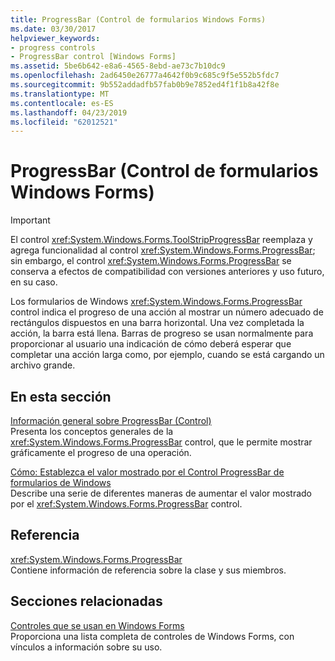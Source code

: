 ```yaml
---
title: ProgressBar (Control de formularios Windows Forms)
ms.date: 03/30/2017
helpviewer_keywords:
- progress controls
- ProgressBar control [Windows Forms]
ms.assetid: 5be6b642-e8a6-4565-8ebd-ae73c7b10dc9
ms.openlocfilehash: 2ad6450e26777a4642f0b9c685c9f5e552b5fdc7
ms.sourcegitcommit: 9b552addadfb57fab0b9e7852ed4f1f1b8a42f8e
ms.translationtype: MT
ms.contentlocale: es-ES
ms.lasthandoff: 04/23/2019
ms.locfileid: "62012521"
---
```

# <a name="progressbar-control-windows-forms"></a>ProgressBar (Control de formularios Windows Forms)
> [!IMPORTANT]
>  El control <xref:System.Windows.Forms.ToolStripProgressBar> reemplaza y agrega funcionalidad al control <xref:System.Windows.Forms.ProgressBar>; sin embargo, el control <xref:System.Windows.Forms.ProgressBar> se conserva a efectos de compatibilidad con versiones anteriores y uso futuro, en su caso.  
  
 Los formularios de Windows <xref:System.Windows.Forms.ProgressBar> control indica el progreso de una acción al mostrar un número adecuado de rectángulos dispuestos en una barra horizontal. Una vez completada la acción, la barra está llena. Barras de progreso se usan normalmente para proporcionar al usuario una indicación de cómo deberá esperar que completar una acción larga como, por ejemplo, cuando se está cargando un archivo grande.  
  
## <a name="in-this-section"></a>En esta sección  
 [Información general sobre ProgressBar (Control)](progressbar-control-overview-windows-forms.md)  
 Presenta los conceptos generales de la <xref:System.Windows.Forms.ProgressBar> control, que le permite mostrar gráficamente el progreso de una operación.  
  
 [Cómo: Establezca el valor mostrado por el Control ProgressBar de formularios de Windows](how-to-set-the-value-displayed-by-the-windows-forms-progressbar-control.md)  
 Describe una serie de diferentes maneras de aumentar el valor mostrado por el <xref:System.Windows.Forms.ProgressBar> control.  
  
## <a name="reference"></a>Referencia  
 <xref:System.Windows.Forms.ProgressBar>  
 Contiene información de referencia sobre la clase y sus miembros.  
  
## <a name="related-sections"></a>Secciones relacionadas  
 [Controles que se usan en Windows Forms](controls-to-use-on-windows-forms.md)  
 Proporciona una lista completa de controles de Windows Forms, con vínculos a información sobre su uso.
